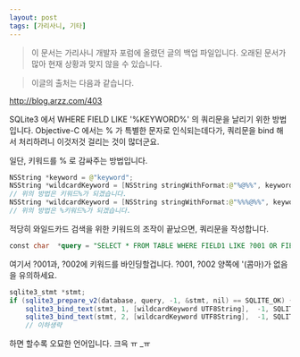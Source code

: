 ```yaml
---
layout: post
tags: [가리사니, 기타]
---
```


> 이 문서는 가리사니 개발자 포럼에 올렸던 글의 백업 파일입니다.
오래된 문서가 많아 현재 상황과 맞지 않을 수 있습니다.



> 이글의 출처는 다음과 같습니다.
>
http://blog.arzz.com/403


SQLite3 에서 WHERE FIELD LIKE '%KEYWORD%' 의 쿼리문을 날리기 위한 방법입니다.
Objective-C 에서는 % 가 특별한 문자로 인식되는데다가, 쿼리문을 bind 해서 처리하려니 이것저것 걸리는 것이 많더군요.

일단, 키워드를 % 로 감싸주는 방법입니다.
``` java
NSString *keyword = @"keyword";
NSString *wildcardKeyword = [NSString stringWithFormat:@"%@%%", keyword];
// 위의 방법은 키워드%가 되겠습니다.
NSString *wildcardKeyword = [NSString stringWithFormat:@"%%%@%%", keyword];
// 위의 방법은 %키워드%가 되겠습니다.
```

적당히 와일드카드 검색을 위한 키워드의 조작이 끝났으면, 쿼리문을 작성합니다.

``` sql
const char  *query = "SELECT * FROM TABLE WHERE FIELD1 LIKE ?001 OR FIELD2 LIKE ?002";
```

여기서 ?001과, ?002에 키워드를 바인딩할겁니다. ?001, ?002 양쪽에 '(콤마)가 없음을 유의하세요.

``` java
sqlite3_stmt *stmt;
if (sqlite3_prepare_v2(database, query, -1, &stmt, nil) == SQLITE_OK) {
    sqlite3_bind_text(stmt, 1, [wildcardKeyword UTF8String],  -1, SQLITE_STATIC);
    sqlite3_bind_text(stmt, 2, [wildcardKeyword UTF8String],  -1, SQLITE_STATIC);
    // 이하생략
```

하면 할수록 오묘한 언어입니다. 크윽 ㅠ _ㅠ